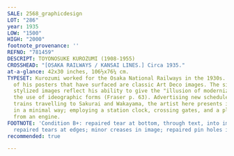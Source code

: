 ```yaml
---
SALE: 2568_graphicdesign
LOT: "286"
year: 1935
LOW: "1500"
HIGH: "2000"
footnote_provenance: ''
REFNO: "781459"
DESCRIPT: TOYONOSUKE KUROZUMI (1908-1955)
CROSSHEAD: "[OSAKA RAILWAYS / KANSAI LINES.] Circa 1935."
at-a-glance: 42x30 inches, 106½x76¼ cm.
TYPESET: Kurozumi worked for the Osaka National Railways in the 1930s. The small number
  of his posters that have surfaced are classic Art Deco images. The simple, bold,
  stylized images reflect his ability to give the "illusion of modernization" through
  the use of ideographic forms (Fraser p. 63). Advertising new schedules with more
  trains travelling to Sakurai and Wakayama, the artist here presents information
  in a minimal way; employing a station clock, crossing gates, and a plume of smoke
  from an engine.
FOOTNOTE: 'Condition B+: repaired tear at bottom, through text, into image; expertly
  repaired tears at edges; minor creases in image; repaired pin holes in corners.'
recommended: true

---
```

